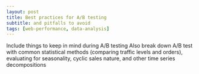 ```yaml
---
layout: post
title: Best practices for A/B testing
subtitle: and pitfalls to avoid 
tags: [web-performance, data-analysis]
---
```


Include things to keep in mind during A/B testing
Also break down A/B test with common statistical methods (comparing traffic levels and orders), evaluating for seasonality, cyclic sales nature, and other time series decompositions

<!-- top AB Services and other validity tests -->
<!-- potentially add service for AB test analysis and consulting -->
